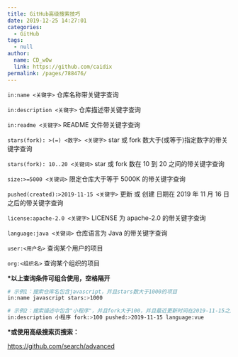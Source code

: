 ```yaml
---
title: GitHub高级搜索技巧
date: 2019-12-25 14:27:01
categories: 
  - GitHub
tags: 
  - null
author: 
  name: CD_wOw
  link: https://github.com/caidix
permalink: /pages/788476/
---
```



`in:name <关键字>`
仓库名称带关键字查询

`in:description <关键字>`
仓库描述带关键字查询

`in:readme <关键字>`
README 文件带关键字查询

<!-- more -->

`stars(fork): >(=) <数字> <关键字>`
star 或 fork 数大于(或等于)指定数字的带关键字查询

`stars(fork): 10..20 <关键词>`
star 或 fork 数在 10 到 20 之间的带关键字查询

`size:>=5000 <关键词>`
限定仓库大于等于 5000K 的带关键字查询

`pushed(created):>2019-11-15 <关键字>`
更新 或 创建 日期在 2019 年 11 月 16 日之后的带关键字查询

`license:apache-2.0 <关键字>`
LICENSE 为 apache-2.0 的带关键字查询

`language:java <关键词>`
仓库语言为 Java 的带关键字查询

`user:<用户名>`
查询某个用户的项目

`org:<组织名>`
查询某个组织的项目

**\*以上查询条件可组合使用，空格隔开**

```sh
# 示例1：搜索仓库名包含javascript，并且stars数大于1000的项目
in:name javascript stars:>1000

# 示例2：搜索描述中包含"小程序"，并且fork大于100，并且最近更新时间在2019-11-15之后的，并且使用开发语言为vue的项目
in:description 小程序 fork:>100 pushed:>2019-11-15 language:vue
```

**\*或使用高级搜索页搜索：**

<https://github.com/search/advanced>
